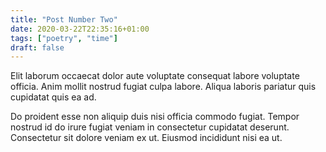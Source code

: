 ```yaml
---
title: "Post Number Two"
date: 2020-03-22T22:35:16+01:00
tags: ["poetry", "time"]
draft: false
---
```


Elit laborum occaecat dolor aute voluptate consequat labore voluptate officia. Anim mollit nostrud fugiat culpa labore. Aliqua laboris pariatur quis cupidatat quis ea ad.

Do proident esse non aliquip duis nisi officia commodo fugiat. Tempor nostrud id do irure fugiat veniam in consectetur cupidatat deserunt. Consectetur sit dolore veniam ex ut. Eiusmod incididunt nisi ea ut.

